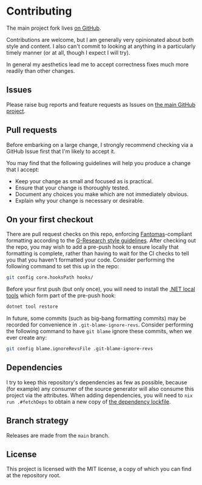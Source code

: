 # Contributing

The main project fork lives [on GitHub](https://github.com/Smaug123/WoofWare.Whippet).

Contributions are welcome, but I am generally very opinionated about both style and content.
I also can't commit to looking at anything in a particularly timely manner (or at all, though I expect I will try).

In general my aesthetics lead me to accept correctness fixes much more readily than other changes.

## Issues

Please raise bug reports and feature requests as Issues on [the main GitHub project](https://github.com/Smaug123/WoofWare.Whippet/issues).

## Pull requests

Before embarking on a large change, I strongly recommend checking via a GitHub Issue first that I'm likely to accept it.

You may find that the following guidelines will help you produce a change that I accept:

* Keep your change as small and focused as is practical.
* Ensure that your change is thoroughly tested.
* Document any choices you make which are not immediately obvious.
* Explain why your change is necessary or desirable.

## On your first checkout

There are pull request checks on this repo, enforcing [Fantomas](https://github.com/fsprojects/fantomas/)-compliant formatting according to the [G-Research style guidelines](https://github.com/G-Research/fsharp-formatting-conventions/).
After checking out the repo, you may wish to add a pre-push hook to ensure locally that formatting is complete, rather than having to wait for the CI checks to tell you that you haven't formatted your code.
Consider performing the following command to set this up in the repo:
```bash
git config core.hooksPath hooks/
```
Before your first push (but only once), you will need to install the [.NET local tools](https://docs.microsoft.com/en-us/dotnet/core/tools/local-tools-how-to-use) which form part of the pre-push hook:
```bash
dotnet tool restore
```

In future, some commits (such as big-bang formatting commits) may be recorded for convenience in `.git-blame-ignore-revs`.
Consider performing the following command to have `git blame` ignore these commits, when we ever create any:
```bash
git config blame.ignoreRevsFile .git-blame-ignore-revs
```

## Dependencies

I try to keep this repository's dependencies as few as possible, because (for example) any consumer of the source generator will also consume this project via the attributes.
When adding dependencies, you will need to `nix run .#fetchDeps` to obtain a new copy of [the dependency lockfile](./nix/deps.nix).

## Branch strategy

Releases are made from the `main` branch.

## License

This project is licensed with the MIT license, a copy of which you can find at the repository root.
